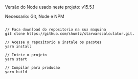 Versão do Node usado neste projeto: v15.5.1

Necessario: Git, Node e NPM

```

// Faca download do repositorio na sua maquina
git clone https://github.com/shumtz/starwarscalculator.git.

// Acesse o repositorio e instale os pacotes
yarn install

// Inicie o projeto
yarn start

// Compilar para producao
yarn build
```